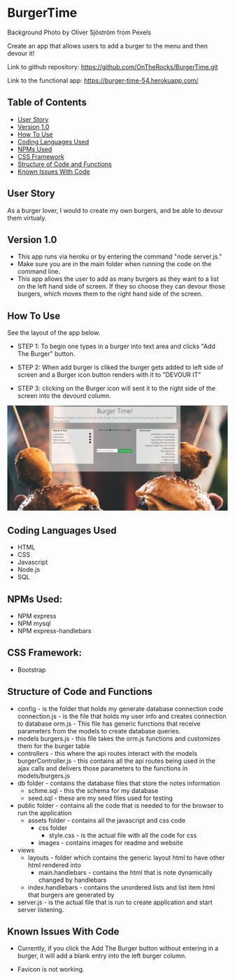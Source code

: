 # BurgerTime

Background Photo by Oliver Sjöström from Pexels


Create an app that allows users to add a burger to the menu and then devour it!

Link to github repository: https://github.com/OnTheRocks/BurgerTime.git

Link to the functional app: https://burger-time-54.herokuapp.com/

## Table of Contents
* [User Story](#user-story)
* [Version 1.0](#version-1.0)
* [How To Use](#how-to-use)
* [Coding Languages Used](#coding-languages-used)
* [NPMs Used](#npms-used)
* [CSS Framework](#css-framework)
* [Structure of Code and Functions](#structure-of-code-and-functions)
* [Known Issues With Code](#known-issues-with-code)

## User Story
As a burger lover, I would to create my own burgers, and be able to devour them virtualy.

## Version 1.0
* This app runs via heroku or by entering the command "node server.js."
* Make sure you are in the main folder when running the code on the command line.
* This app allows the user to add as many burgers as they want to a list on the left hand side of screen.  If they so choose they can devour those burgers, which moves them to the right hand side of the screen.

## How To Use
See the layout of the app below.


- STEP 1: To begin one types in a burger into text area and clicks "Add The Burger" button.  

- STEP 2:  When add burger is cliked the burger gets added to left side of screen and a Burger icon button renders with it to "DEVOUR IT"

- STEP 3: clicking on the Burger icon will sent it to the right side of the screen into the devourd column.

![app](/public/assets/img/Capture.PNG " ") 

 
## Coding Languages Used
* HTML
* CSS
* Javascript
* Node.js
* SQL

## NPMs Used:
* NPM express
* NPM mysql
* NPM express-handlebars

## CSS Framework:
* Bootstrap

## Structure of Code and Functions
* config - is the folder that holds my generate database connection code
    connection.js - is the file that holds my user info and creates connection to database
    orm.js - This file has generic functions that receive parameters from the models to create database queries.  
* models
    burgers.js - this file takes the orm.js functions and customizes them for the burger table
* controllers - this where the api routes interact with the models
    burgerController.js - this contains all the api routes being used in the ajax calls and delivers those parameters to the functions in models/burgers.js
* db folder - contains the database files that store the notes information
    - schme.sql - this the schema for my database
    - seed.sql - these are my seed files used for testing
* public folder - contains all the code that is needed to for the browser to run the application
    - assets folder - contains all the javascript and css code
        - css folder
            - style.css - is the actual file with all the code for css
        - images - contains images for readme and website
* views
    - layouts - folder which contains the generic layout html to have other html rendered into
      - main.handlebars - contains the html that is note dynamically changed by handlebars
    - index.handlebars - contains the unordered lists and list item html that burgers are generated by
* server.js - is the actual file that is run to create application and start server listening.


## Known Issues With Code
* Currently, if you click the Add The Burger button without entering in a burger, it will add a blank entry into the left burger column.

* Favicon is not working.
